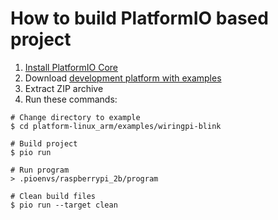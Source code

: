 How to build PlatformIO based project
=====================================

1. [Install PlatformIO Core](https://docs.platformio.org/page/core.html)
2. Download [development platform with examples](https://github.com/platformio/platform-linux_arm/archive/develop.zip)
3. Extract ZIP archive
4. Run these commands:

```shell
# Change directory to example
$ cd platform-linux_arm/examples/wiringpi-blink

# Build project
$ pio run

# Run program
> .pioenvs/raspberrypi_2b/program

# Clean build files
$ pio run --target clean
```
